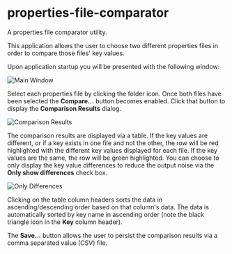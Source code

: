 # properties-file-comparator
A properties file comparator utility.

This application allows the user to choose two different properties files in order to compare those files' key values. 

Upon application startup you will be presented with the following window:

![Main Window](https://github.com/ppaternostro/properties-file-comparator/assets/32653184/149c7fc8-4beb-41f8-a49a-f730e8211934)

Select each properties file by clicking the folder icon. Once both files have been selected the **Compare...** button becomes enabled. Click that button to display the **Comparison Results** dialog. 

![Comparison Results](https://github.com/ppaternostro/properties-file-comparator/assets/32653184/3d96ccb9-e98a-4635-82d6-11edb43f4fd2)

The comparison results are displayed via a table. If the key values are different, or if a key exists in one file and not the other, the row will be red highlighted with the different key values displayed for each file. If the key values are the same, the row will be green highlighted. You can choose to only display the key value differences to reduce the output noise via the **Only show differences** check box. 

![Only Differences](https://github.com/ppaternostro/properties-file-comparator/assets/32653184/c97141b6-cbe4-414e-af2a-51cb2c7ae73d)

Clicking on the table column headers sorts the data in ascending/descending order based on that column's data. The data is automatically sorted by key name in ascending order (note the black triangle icon in the **Key** column header).

The **Save...** button allows the user to persist the comparison results via a comma separated value (CSV) file.